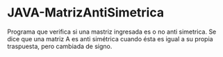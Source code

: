 # JAVA-MatrizAntiSimetrica

Programa que verifica si una mastriz ingresada es o no anti simetrica. Se dice que una matriz A es anti simétrica cuando ésta es igual a su propia traspuesta, pero cambiada de signo.
